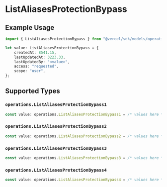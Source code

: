 # ListAliasesProtectionBypass

## Example Usage

```typescript
import { ListAliasesProtectionBypass } from "@vercel/sdk/models/operations";

let value: ListAliasesProtectionBypass = {
    createdAt: 8541.15,
    lastUpdatedAt: 3223.33,
    lastUpdatedBy: "<value>",
    access: "requested",
    scope: "user",
};
```

## Supported Types

### `operations.ListAliasesProtectionBypass1`

```typescript
const value: operations.ListAliasesProtectionBypass1 = /* values here */
```

### `operations.ListAliasesProtectionBypass2`

```typescript
const value: operations.ListAliasesProtectionBypass2 = /* values here */
```

### `operations.ListAliasesProtectionBypass3`

```typescript
const value: operations.ListAliasesProtectionBypass3 = /* values here */
```

### `operations.ListAliasesProtectionBypass4`

```typescript
const value: operations.ListAliasesProtectionBypass4 = /* values here */
```

